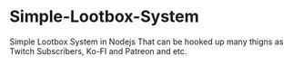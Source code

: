 # Simple-Lootbox-System
Simple Lootbox System in Nodejs That can be hooked up many thigns as Twitch Subscribers, Ko-FI and Patreon and etc.
